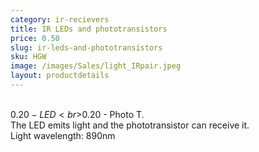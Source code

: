 ```yaml
---
category: ir-recievers
title: IR LEDs and phototransistors
price: 0.50
slug: ir-leds-and-phototransistors
sku: HGW
image: /images/Sales/light_IRpair.jpeg
layout: productdetails
---
```


<br>$0.20 - LED
<br>$0.20 - Photo T.
<br>The LED emits light and the phototransistor can receive it.
<br>Light wavelength: 890nm

